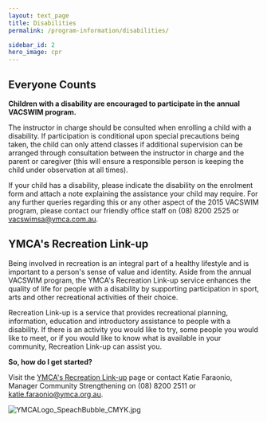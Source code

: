 ```yaml
---
layout: text_page
title: Disabilities
permalink: /program-information/disabilities/

sidebar_id: 2
hero_image: cpr
---
```


## Everyone Counts

**Children with a disability are encouraged to participate
in the annual VACSWIM program.**

The instructor in charge should be consulted when enrolling a
child with a disability. If participation is conditional upon
special precautions being taken, the child can only attend
classes if additional supervision can be arranged through
consultation between the instructor in charge and the parent or
caregiver (this will ensure a responsible person is keeping the
child under observation at all times).

If your child has a disability, please indicate the
disability on the enrolment form and attach a note explaining the
assistance your child may require. For any further queries
regarding this or any other aspect of the 2015 VACSWIM program,
please contact our friendly office staff on (08) 8200
2525 or [vacswimsa@ymca.com.au](mailto:vacswimsa@ymca.com.au).

## YMCA's Recreation Link-up

Being involved in recreation is an integral part of a healthy
lifestyle and is important to a person's sense of value and
identity. Aside from the annual VACSWIM program, the YMCA's
Recreation Link-up service enhances the quality of life for
people with a disability by supporting participation in sport, arts
and other recreational activities of their choice.

Recreation Link-up is a service that provides recreational
planning, information, education and introductory assistance to
people with a disability. If there is an activity you would like to
try, some people you would like to meet, or if you would like to
know what is available in your community, Recreation Link-up can
assist you.

**So, how do I get started?**

Visit the [
YMCA's Recreation Link-up](http://www.sa.ymca.org.au/services/access/Pages/RecLink-up.aspx) page or contact Katie Faraonio, Manager Community Strengthening on (08) 8200 2511 or [katie.faraonio@ymca.org.au](mailto:katie.faraonio@ymca.org.au).

![YMCALogo_SpeachBubble_CMYK.jpg]({{site.assets}}/img/content/ymca-logo.png)